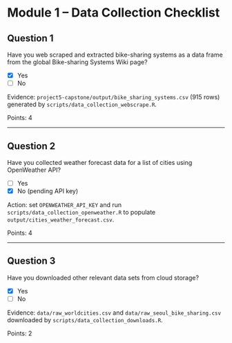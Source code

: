 # Module 1 – Data Collection Checklist

## Question 1
Have you web scraped and extracted bike-sharing systems as a data frame from the global Bike-sharing Systems Wiki page?

- [x] Yes
- [ ] No

Evidence: `project5-capstone/output/bike_sharing_systems.csv` (915 rows) generated by `scripts/data_collection_webscrape.R`.

Points: 4

---

## Question 2
Have you collected weather forecast data for a list of cities using OpenWeather API?

- [ ] Yes
- [x] No (pending API key)

Action: set `OPENWEATHER_API_KEY` and run `scripts/data_collection_openweather.R` to populate `output/cities_weather_forecast.csv`.

Points: 4

---

## Question 3
Have you downloaded other relevant data sets from cloud storage?

- [x] Yes
- [ ] No

Evidence: `data/raw_worldcities.csv` and `data/raw_seoul_bike_sharing.csv` downloaded by `scripts/data_collection_downloads.R`.

Points: 2